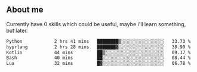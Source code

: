 ## About me
Currently have 0 skills which could be useful, maybe i'll learn something, but later.

<!--START_SECTION:waka-->

```txt
Python            2 hrs 41 mins   ████████▒░░░░░░░░░░░░░░░░   33.73 %
hyprlang          2 hrs 28 mins   ███████▓░░░░░░░░░░░░░░░░░   30.90 %
Kotlin            44 mins         ██▒░░░░░░░░░░░░░░░░░░░░░░   09.17 %
Bash              40 mins         ██░░░░░░░░░░░░░░░░░░░░░░░   08.44 %
Lua               32 mins         █▓░░░░░░░░░░░░░░░░░░░░░░░   06.78 %
```

<!--END_SECTION:waka-->
